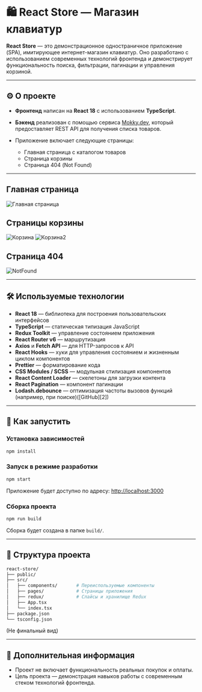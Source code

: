 # 🛍️ React Store — Магазин клавиатур

**React Store** — это демонстрационное одностраничное приложение (SPA), имитирующее интернет-магазин клавиатур. Оно разработано с использованием современных технологий фронтенда и демонстрирует функциональность поиска, фильтрации, пагинации и управления корзиной.

---

## ⚙️ О проекте

* **Фронтенд** написан на **React 18** с использованием **TypeScript**.
* **Бэкенд** реализован с помощью сервиса [Mokky.dev](https://mokky.dev/), который предоставляет REST API для получения списка товаров.
* Приложение включает следующие страницы:

  * Главная страница с каталогом товаров
  * Страница корзины
  * Страница 404 (Not Found)

---
## Главная страница
![Главная страница](https://i.imgur.com/ubwsXyN.png)

## Страницы корзины
![Корзина](https://i.imgur.com/oOFcgvU.png)
![Корзина2](https://i.imgur.com/KNLnF1A.png)

## Страница 404
![NotFound](https://i.imgur.com/deWRO56.png)

---

## 🛠️ Используемые технологии

* **React 18** — библиотека для построения пользовательских интерфейсов
* **TypeScript** — статическая типизация JavaScript
* **Redux Toolkit** — управление состоянием приложения
* **React Router v6** — маршрутизация
* **Axios** и **Fetch API** — для HTTP-запросов к API
* **React Hooks** — хуки для управления состоянием и жизненным циклом компонентов
* **Prettier** — форматирование кода
* **CSS Modules / SCSS** — модульная стилизация компонентов
* **React Content Loader** — скелетоны для загрузки контента
* **React Pagination** — компонент пагинации
* **Lodash.debounce** — оптимизация частоты вызовов функций (например, при поиске)([GitHub][2])

---

## 🚀 Как запустить

### Установка зависимостей

```bash
npm install
```

### Запуск в режиме разработки

```bash
npm start
```

Приложение будет доступно по адресу: [http://localhost:3000](http://localhost:3000)

### Сборка проекта

```bash
npm run build
```

Сборка будет создана в папке `build/`.

---

## 📂 Структура проекта

```bash
react-store/
├── public/
├── src/
│   ├── components/       # Переиспользуемые компоненты
│   ├── pages/            # Страницы приложения
│   ├── redux/            # Слайсы и хранилище Redux
│   ├── App.tsx
│   └── index.tsx
├── package.json
└── tsconfig.json
```

(Не финальный вид)

---

## 📌 Дополнительная информация

* Проект не включает функциональность реальных покупок и оплаты.
* Цель проекта — демонстрация навыков работы с современным стеком технологий фронтенда.

